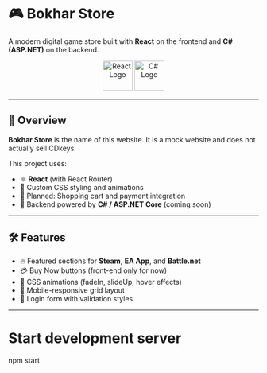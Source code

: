 # 🎮 Bokhar Store

A modern digital game store built with **React** on the frontend and **C# (ASP.NET)** on the backend.

<p align="center">
  <img src="https://upload.wikimedia.org/wikipedia/commons/a/a7/React-icon.svg" alt="React Logo" width="60" />
  <img src="https://upload.wikimedia.org/wikipedia/commons/4/4f/Csharp_Logo.png" alt="C# Logo" width="60" />
</p>

---

## 🚀 Overview

**Bokhar Store** is the name of this website. It is a mock website and does not actually sell CDkeys.

This project uses:
- ⚛️ **React** (with React Router)
- 🎨 Custom CSS styling and animations
- 🛒 Planned: Shopping cart and payment integration
- 🧠 Backend powered by **C# / ASP.NET Core** (coming soon)

---


## 🛠️ Features

- 🔥 Featured sections for **Steam**, **EA App**, and **Battle.net**
- 💳 Buy Now buttons (front-end only for now)
- 🎨 CSS animations (fadeIn, slideUp, hover effects)
- 📱 Mobile-responsive grid layout
- 🧾 Login form with validation styles

---



# Start development server
npm start
